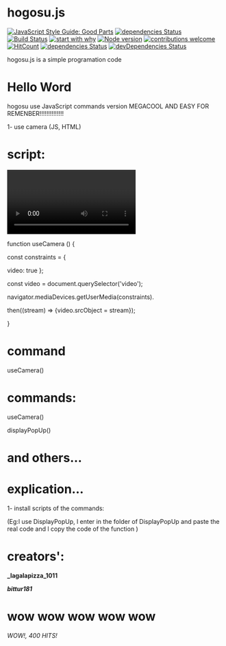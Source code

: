 # hogosu.js
[![JavaScript Style Guide: Good Parts](https://img.shields.io/badge/code%20style-goodparts-brightgreen.svg?style=flat)](https://github.com/dwyl/goodparts "JavaScript The Good Parts")
[![dependencies Status](https://david-dm.org/validate-io/nonpositive-integer-array/status.svg)](https://david-dm.org/validate-io/nonpositive-integer-array)
[![Build Status](https://travis-ci.org/{ORG-or-USERNAME}/{REPO-NAME}.png?branch=master)](https://travis-ci.org/{ORG-or-USERNAME}/{REPO-NAME})
[![start with why](https://img.shields.io/badge/start%20with-why%3F-brightgreen.svg?style=flat)](http://www.ted.com/talks/simon_sinek_how_great_leaders_inspire_action)
[![Node version](https://img.shields.io/node/v/[NPM-MODULE-NAME].svg?style=flat)](http://nodejs.org/download/)
[![contributions welcome](https://img.shields.io/badge/contributions-welcome-brightgreen.svg?style=flat)](https://github.com/dwyl/esta/issues)
[![HitCount](http://hits.dwyl.io/lagalapizza_1011/hogosujs.svg)](http://hits.dwyl.io/lagalapizza_1011/hogosujs)
[![dependencies Status](https://david-dm.org/validate-io/nonpositive-integer-array/status.svg)](https://david-dm.org/validate-io/nonpositive-integer-array)
[![devDependencies Status](https://david-dm.org/validate-io/nonpositive-integer-array/dev-status.svg)](https://david-dm.org/validate-io/nonpositive-integer-array?type=dev)










hogosu.js is a simple programation code

# Hello Word

hogosu use JavaScript commands version MEGACOOL AND EASY FOR REMENBER!!!!!!!!!!!!!!

1- use camera (JS, HTML)

# script:


<video autoplay=""></video>


function useCamera () {

const constraints = {

  video: true
};


const video = document.querySelector('video');

navigator.mediaDevices.getUserMedia(constraints).

  then((stream) => {video.srcObject = stream});
  
  
  
  }
  
  
# command
  
  useCamera()
  
  
  # commands:
  
  useCamera()
  
  displayPopUp()
  
  # and others...
  
  
  # explication...
  
  1- install scripts of the commands:
  
  (Eg:l use DisplayPopUp, l enter in the folder of DisplayPopUp and paste the real code and l copy the code of the function )
  
  # creators':
  
  
 **_lagalapizza_1011**
 
  
 
  **_bittur181_**




# wow wow wow wow wow


_*WOW!, 400 HITS!*_
